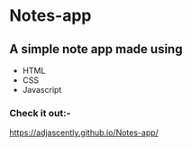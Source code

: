 # Notes-app
## A simple note app made using
- HTML
- CSS
- Javascript

### Check it out:-
https://adjascently.github.io/Notes-app/
